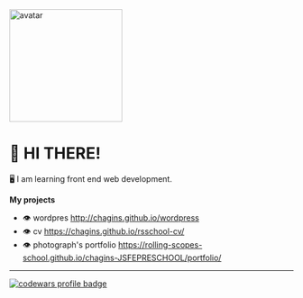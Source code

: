 
<img src="https://user-images.githubusercontent.com/46863533/152473892-eeae6224-e86f-4f99-bf53-b174e15d48c4.png" alt="avatar" width="200">

# :wave: HI THERE!

:desktop_computer: I am learning front end web development.

**My projects**

- :eye: wordpres http://chagins.github.io/wordpress
- :eye: cv https://chagins.github.io/rsschool-cv/
- :eye: photograph's portfolio https://rolling-scopes-school.github.io/chagins-JSFEPRESCHOOL/portfolio/

---
<a href="https://www.codewars.com/users/chagins">
  <img src="https://www.codewars.com/users/chagins/badges/large" alt="codewars profile badge">
</a>  
